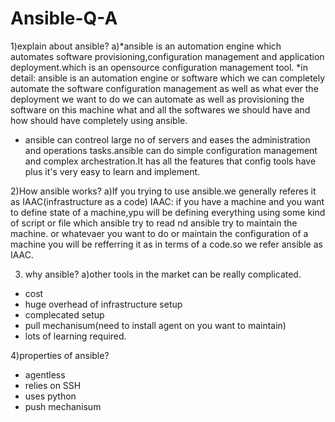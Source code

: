 # Ansible-Q-A
1)explain about ansible?
a)*ansible is an automation engine which automates software provisioning,configuration management and application deployment.which is an opensource configuration management tool.
  *in detail: ansible is an automation engine or software which we can completely automate the software configuration management as well as  what ever the deployment we want to do    we can automate as well as provisioning the software on this machine what and all the softwares we should have and how should have completely using ansible.
 * ansible can contreol large no of servers and eases the administration and operations tasks.ansible can do simple configuration management and complex archestration.It has all     the features that config tools have plus it's very easy to learn and implement.


2)How ansible works?
a)If you trying to use ansible.we generally referes it as IAAC(infrastructure as a code)
  IAAC: if you have a machine and you want to define state of a machine,ypu will be defining everything using some kind of script or file which ansible try to read nd ansible        try to maintain the machine.
   or whatevaer you want to do or maintain the configuration of a machine you will be refferring it as in terms of a code.so we refer ansible as IAAC.
 
 3) why ansible?
 a)other tools in the market can be really complicated.
  * cost
  * huge overhead of infrastructure setup
  * complecated setup
  * pull mechanisum(need to install agent on you want to maintain)
  * lots of learning required.

4)properties of ansible?
* agentless
* relies on SSH
* uses python
* push mechanisum
